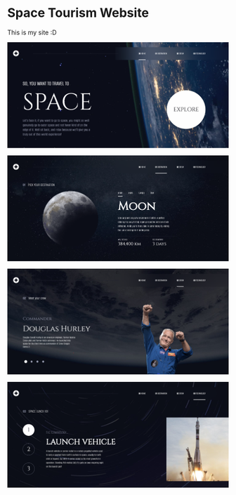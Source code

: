 # Space Tourism Website

This is my site :D

![](./screenshot1.png)

![](./screenshot2.png)

![](./screenshot3.png)

![](./screenshot4.png)
